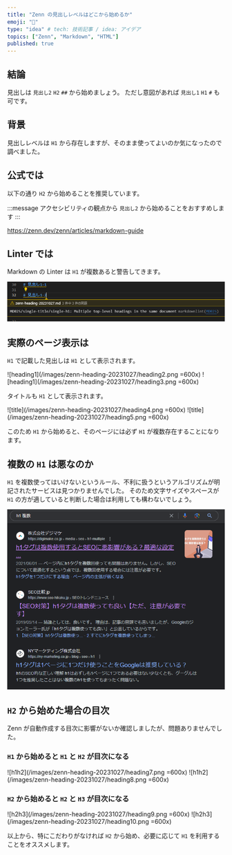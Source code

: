 ```yaml
---
title: "Zenn の見出しレベルはどこから始めるか"
emoji: "📝"
type: "idea" # tech: 技術記事 / idea: アイデア
topics: ["Zenn", "Markdown", "HTML"]
published: true
---
```


## 結論

見出しは `見出し2` `H2` `##` から始めましょう。
ただし意図があれば `見出し1` `H1` `#` も可です。

## 背景

見出しレベルは `H1` から存在しますが、そのまま使ってよいのか気になったので調べました。

## 公式では

以下の通り `H2` から始めることを推奨しています。

:::message
アクセシビリティの観点から `見出し2` から始めることをおすすめします
:::

https://zenn.dev/zenn/articles/markdown-guide

## Linter では

Markdown の Linter は `H1` が複数あると警告してきます。

![warning](/images/zenn-heading-20231027/heading1.png)

## 実際のページ表示は

`H1` で記載した見出しは `H1` として表示されます。

![heading1](/images/zenn-heading-20231027/heading2.png =600x)
![heading1](/images/zenn-heading-20231027/heading3.png =600x)

タイトルも `H1` として表示されます。

![title](/images/zenn-heading-20231027/heading4.png =600x)
![title](/images/zenn-heading-20231027/heading5.png =600x)

このため `H1` から始めると、そのページには必ず `H1` が複数存在することになります。

## 複数の `H1` は悪なのか

`H1` を複数使ってはいけないというルール、不利に扱うというアルゴリズムが明記されたサービスは見つかりませんでした。
そのため文字サイズやスペースが `H1` の方が適していると判断した場合は利用しても構わないでしょう。

![Google Search](/images/zenn-heading-20231027/heading6.png)

## `H2` から始めた場合の目次

Zenn が自動作成する目次に影響がないか確認しましたが、問題ありませんでした。

### `H1` から始めると `H1` と `H2` が目次になる

![h1h2](/images/zenn-heading-20231027/heading7.png =600x)
![h1h2](/images/zenn-heading-20231027/heading8.png =600x)

### `H2` から始めると `H2` と `H3` が目次になる

![h2h3](/images/zenn-heading-20231027/heading9.png =600x)
![h2h3](/images/zenn-heading-20231027/heading10.png =600x)

以上から、特にこだわりがなければ `H2` から始め、必要に応じて `H1` を利用することをオススメします。
